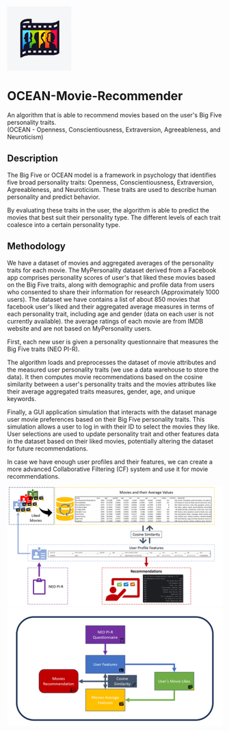 <img src="Diagrams/icon.webp" width="150" alt="alt text">

# OCEAN-Movie-Recommender
An algorithm that is able to recommend movies based on the user's Big Five personality traits.  
(OCEAN - Openness, Conscientiousness, Extraversion, Agreeableness, and Neuroticism)   
   
## Description
The Big Five or OCEAN model is a framework in psychology that identifies five broad personality traits: Openness, Conscientiousness, Extraversion, Agreeableness, and Neuroticism. These traits are used to describe human personality and predict behavior.
   
By evaluating these traits in the user, the algorithm is able to predict the movies that best suit their personality type. The different levels of each trait coalesce into a certain personality type.
   
## Methodology
We have a dataset of movies and aggregated averages of the personality traits for each movie. The MyPersonality dataset derived from a Facebook app comprises personality scores of user's that liked these movies based on the Big Five traits, along with demographic and profile data from users who consented to share their information for research (Approximately 1000 users). The dataset we have contains a list of about 850 movies that facebook user's liked and their aggregated average measures in terms of each personality trait, including age and gender (data on each user is not currently available). the average ratings of each movie are from IMDB website and are not based on MyPersonality users.
    
First, each new user is given a personality questionnaire that measures the Big Five traits (NEO PI-R).     
     
The algorithm loads and preprocesses the dataset of movie attributes and the measured user personality traits (we use a data warehouse to store the data). It then computes movie recommendations based on the cosine similarity between a user's personality traits and the movies attributes like their average aggregated traits measures, gender, age, and unique keywords.
   
Finally, a GUI application simulation that interacts with the dataset manage user movie preferences based on their Big Five personality traits. This simulation allows a user to log in with their ID to select the movies they like. User selections are used to update personality trait and other features data in the dataset based on their liked movies, potentially altering the dataset for future recommendations.

In case we have enough user profiles and their features, we can create a more advanced Collaborative Filtering (CF) system and use it for movie recommendations.

<img src="Diagrams/diagram1.png" width="600" alt="alt text">
<img src="Diagrams/diagram2.png" width="600" alt="alt text">





